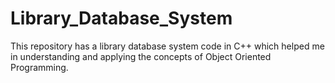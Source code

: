 # Library_Database_System
This repository has a library database system code in C++ which helped me in understanding and applying the concepts of Object Oriented Programming.
